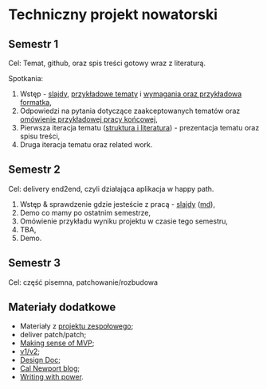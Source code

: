 # Techniczny projekt nowatorski

## Semestr 1

Cel: Temat, github, oraz spis treści gotowy wraz z literaturą.

Spotkania:

1. Wstęp - [slajdy](00_wstep/index.pdf), [przykładowe tematy](01_topic_examples/README.md) i [wymagania oraz przykładowa formatka](01_wymagania_formalne),
2. Odpowiedzi na pytania dotyczące zaakceptowanych tematów oraz [omówienie przykładowej pracy końcowej](02_przykladowe_prace),
3. Pierwsza iteracja tematu ([struktura i literatura](03_related_work_and_structure/index.pdf)) - prezentacja tematu oraz spisu treści,
4. Druga iteracja tematu oraz related work.

## Semestr 2

Cel: delivery end2end, czyli działająca aplikacja w happy path.

1. Wstęp & sprawdzenie gdzie jesteście z pracą - [slajdy](05_wstep_semestr_2/slides.pdf) ([md](05_wstep_semestr_2/slides.md)),
2. Demo co mamy po ostatnim semestrze,
3. Omówienie przykładu wyniku projektu w czasie tego semestru,
4. TBA,
5. Demo.

## Semestr 3

Cel: część pisemna, patchowanie/rozbudowa

## Materiały dodatkowe

- Materiały z [projektu zespołowego](https://github.com/wojciech11/se_projekt_zespolowy/);
- deliver patch/patch;
- [Making sense of MVP](https://blog.crisp.se/2016/01/25/henrikkniberg/making-sense-of-mvp);
- [v1/v2](https://katemats.com/blog/lean-software-development-build-v1s-and-v2s);
- [Design Doc](https://adityarohilla.com/2022/03/22/the-system-design-template-i-use/);
- [Cal Newport blog](https://www.calnewport.com/blog/);
- [Writing with power](https://www.amazon.com/Writing-Power-Techniques-Mastering-Process/dp/0195120183).

